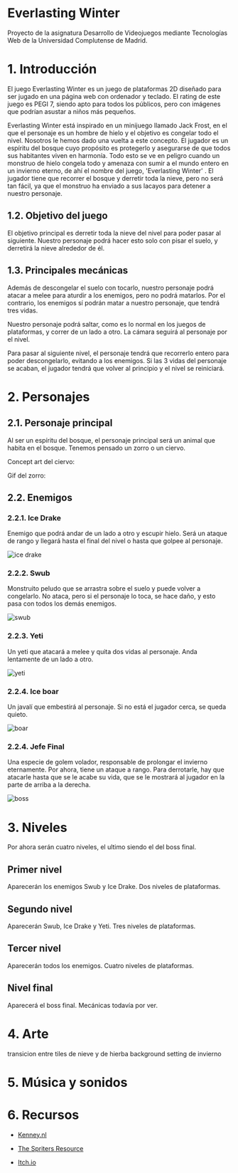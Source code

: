 # Everlasting Winter

Proyecto de la asignatura Desarrollo de Videojuegos mediante Tecnologías Web de la Universidad Complutense de Madrid.

# 1. Introducción

El juego Everlasting Winter es un juego de plataformas 2D diseñado para ser jugado en una página web con ordenador y teclado. El rating de este juego es PEGI 7, siendo apto para todos los públicos, pero con imágenes que podrían asustar a niños más pequeños.

Everlasting Winter está inspirado en un minijuego llamado Jack Frost, en el que el personaje es un hombre de hielo y el objetivo es congelar todo el nivel. Nosotros le hemos dado una vuelta a este concepto. El jugador es un espíritu del bosque cuyo propósito es protegerlo y asegurarse de que todos sus habitantes viven en harmonía. Todo esto se ve en peligro cuando un monstruo de hielo congela todo y amenaza con sumir a el mundo entero en un invierno eterno, de ahí el nombre del juego, 'Everlasting Winter' . El jugador tiene que recorrer el bosque y derretir toda la nieve, pero no será tan fácil, ya que el monstruo ha enviado a sus lacayos para detener a nuestro personaje.

## 1.2. Objetivo del juego

El objetivo principal es derretir toda la nieve del nivel para poder pasar al siguiente. Nuestro personaje podrá hacer esto solo con pisar el suelo, y derretirá la nieve alrededor de él.

## 1.3. Principales mecánicas

Además de descongelar el suelo con tocarlo, nuestro personaje podrá atacar a melee para aturdir a los enemigos, pero no podrá matarlos. Por el contrario, los enemigos sí podrán matar a nuestro personaje, que tendrá tres vidas.

Nuestro personaje podrá saltar, como es lo normal en los juegos de plataformas, y correr de un lado a otro. La cámara seguirá al personaje por el nivel.

Para pasar al siguiente nivel, el personaje tendrá que recorrerlo entero para poder descongelarlo, evitando a los enemigos. Si las 3 vidas del personaje se acaban, el jugador tendrá que volver al principio y el nivel se reiniciará.

# 2. Personajes

## 2.1. Personaje principal

Al ser un espíritu del bosque, el personaje principal será un animal que habita en el bosque. Tenemos pensado un zorro o un ciervo.

Concept art del ciervo:

Gif del zorro:

## 2.2. Enemigos

### 2.2.1. Ice Drake

Enemigo que podrá andar de un lado a otro y escupir hielo. Será un ataque de rango y llegará hasta el final del nivel o hasta que golpee al personaje.

![ice drake](https://vignette.wikia.nocookie.net/maplestory/images/9/94/Mob_Ice_Drake.png/revision/latest/scale-to-width-down/340?cb=20080126051117)

### 2.2.2. Swub

Monstruito peludo que se arrastra sobre el suelo y puede volver a congelarlo. No ataca, pero si el personaje lo toca, se hace daño, y esto pasa con todos los demás enemigos.

![swub](https://cdn.wikimg.net/en/strategywiki/images/9/9e/MS_Monster_Murukun.png)

### 2.2.3. Yeti

Un yeti que atacará a melee y quita dos vidas al personaje. Anda lentamente de un lado a otro.

![yeti](https://vignette.wikia.nocookie.net/maplestory/images/b/bd/Mob_Yeti.png/revision/latest/scale-to-width-down/340?cb=20100814143115)

### 2.2.4. Ice boar

Un javalí que embestirá al personaje. Si no está el jugador cerca, se queda quieto.

![boar](https://www.spriters-resource.com/resources/sheet_icons/20/22087.png)

### 2.2.4. Jefe Final

Una especie de golem volador, responsable de prolongar el invierno eternamente. Por ahora, tiene un ataque a rango. Para derrotarle, hay que atacarle hasta que se le acabe su vida, que se le mostrará al jugador en la parte de arriba a la derecha.

![boss](https://vignette.wikia.nocookie.net/maplestory/images/6/62/Mob_Opachu.png/revision/latest?cb=20080126055504)

# 3. Niveles
Por ahora serán cuatro niveles, el ultimo siendo el del boss final.
## Primer nivel
Aparecerán los enemigos Swub y Ice Drake. Dos niveles de plataformas. 
## Segundo nivel
Aparecerán Swub, Ice Drake y Yeti. Tres niveles de plataformas. 
## Tercer nivel
Aparecerán todos los enemigos. Cuatro niveles de plataformas. 
## Nivel final
Aparecerá el boss final. Mecánicas todavía por ver.

# 4. Arte
transicion entre tiles de nieve y de hierba
background
setting de invierno

# 5. Música y sonidos


# 6. Recursos

* [Kenney.nl](https://www.kenney.nl/)

* [The Spriters Resource](https://www.spriters-resource.com/)

* [Itch.io](https://itch.io/game-assets)
